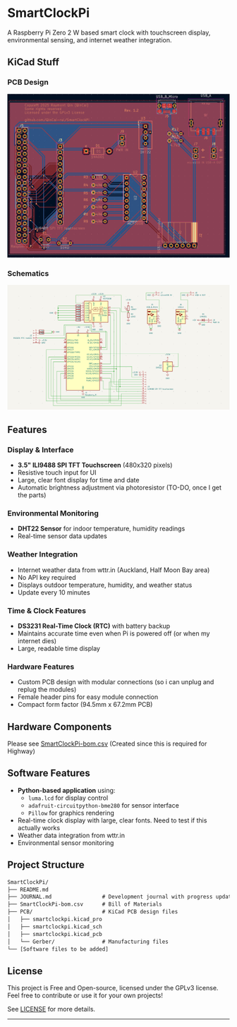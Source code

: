 # SmartClockPi

A Raspberry Pi Zero 2 W based smart clock with touchscreen display, environmental sensing, and internet weather integration.

## KiCad Stuff

### PCB Design

<img width="750" alt="PCB image" src="assets/pcb_image.png" />

### Schematics

<img width="750" alt="Schematics image" src="assets/schematics_image.png" />

## Features

### Display & Interface

- **3.5" ILI9488 SPI TFT Touchscreen** (480x320 pixels)
- Resistive touch input for UI
- Large, clear font display for time and date
- Automatic brightness adjustment via photoresistor (TO-DO, once I get the parts)

### Environmental Monitoring

- **DHT22 Sensor** for indoor temperature, humidity readings
- Real-time sensor data updates

### Weather Integration

- Internet weather data from wttr.in (Auckland, Half Moon Bay area)
- No API key required
- Displays outdoor temperature, humidity, and weather status
- Update every 10 minutes

### Time & Clock Features

- **DS3231 Real-Time Clock (RTC)** with battery backup
- Maintains accurate time even when Pi is powered off (or when my internet dies)
- Large, readable time display

### Hardware Features

- Custom PCB design with modular connections (so i can unplug and replug the modules)
- Female header pins for easy module connection
- Compact form factor (94.5mm x 67.2mm PCB)

## Hardware Components

Please see [SmartClockPi-bom.csv](SmartClockPi-bom.csv) (Created since this is required for Highway)

## Software Features

- **Python-based application** using:
  - `luma.lcd` for display control
  - `adafruit-circuitpython-bme280` for sensor interface
  - `Pillow` for graphics rendering
- Real-time clock display with large, clear fonts. Need to test if this actually works
- Weather data integration from wttr.in
- Environmental sensor monitoring

## Project Structure

```txt
SmartClockPi/
├── README.md
├── JOURNAL.md                # Development journal with progress updates
├── SmartClockPi-bom.csv      # Bill of Materials
├── PCB/                      # KiCad PCB design files
│   ├── smartclockpi.kicad_pro
│   ├── smartclockpi.kicad_sch
│   ├── smartclockpi.kicad_pcb
│   └── Gerber/               # Manufacturing files
└── [Software files to be added]
```

## License

This project is Free and Open-source, licensed under the GPLv3 license. Feel free to contribute or use it for your own projects!

See [LICENSE](LICENSE) for more details.

---
